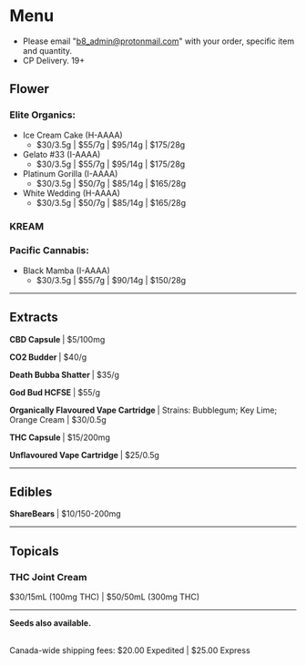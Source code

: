 # Menu

- Please email "b8_admin@protonmail.com" with your order, specific item and quantity.
- CP Delivery. 19+

## Flower
### Elite Organics:
- Ice Cream Cake (H-AAAA)
  - $30/3.5g | $55/7g | $95/14g | $175/28g
- Gelato #33 (I-AAAA)
  - $30/3.5g | $55/7g | $95/14g | $175/28g
- Platinum Gorilla (I-AAAA)
  - $30/3.5g | $50/7g | $85/14g | $165/28g
- White Wedding (H-AAAA)
  - $30/3.5g | $50/7g | $85/14g | $165/28g

### KREAM

### Pacific Cannabis:
- Black Mamba (I-AAAA)
  - $30/3.5g | $55/7g | $90/14g | $150/28g

--------------------------------------------------------------------- 

## Extracts
<b> CBD Capsule </b> | $5/100mg
<p><b> CO2 Budder </b> | $40/g </p>
<p><b> Death Bubba Shatter </b> | $35/g </p>
<p><b> God Bud HCFSE </b> | $55/g </p>
<p><b> Organically Flavoured Vape Cartridge </b> | Strains: Bubblegum; Key Lime; Orange Cream | $30/0.5g </p>
<p><b> THC Capsule </b> | $15/200mg </p> 
<p><b> Unflavoured Vape Cartridge </b> | $25/0.5g </p>

--------------------------------------------------------------------- 

## Edibles
<b> ShareBears </b> | $10/150-200mg
  
--------------------------------------------------------------------- 

## Topicals
### THC Joint Cream
$30/15mL (100mg THC) | $50/50mL (300mg THC)

--------------------------------------------------------------------- 

<b>Seeds also available.</b>

<br>
Canada-wide shipping fees:
$20.00 Expedited | $25.00 Express
